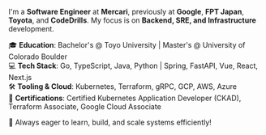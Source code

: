 I'm a **Software Engineer** at **Mercari**, previously at **Google**, **FPT Japan**, **Toyota**, and **CodeDrills**. 
My focus is on **Backend, SRE, and Infrastructure** development.

🎓 **Education**: Bachelor's @ Toyo University | Master's @ University of Colorado Boulder  
💻 **Tech Stack**: Go, TypeScript, Java, Python | Spring, FastAPI, Vue, React, Next.js  
🛠 **Tooling & Cloud**: Kubernetes, Terraform, gRPC, GCP, AWS, Azure  
📜 **Certifications**: Certified Kubernetes Application Developer (CKAD), Terraform Associate, Google Cloud Associate  

🚀 Always eager to learn, build, and scale systems efficiently!

